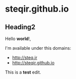 # steqir.github.io
## Heading2
Hello **world**!,

I'm available under this domains:
- http://steq.ir
- http://steqir.github.io

This is a **test** edit.

